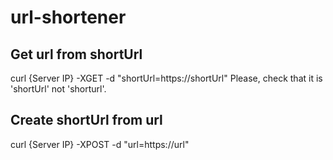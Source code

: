 # url-shortener

## Get url from shortUrl
curl {Server IP} -XGET -d "shortUrl=https://shortUrl"
Please, check that it is 'shortUrl' not 'shorturl'.


## Create shortUrl from url
curl {Server IP} -XPOST -d "url=https://url"

